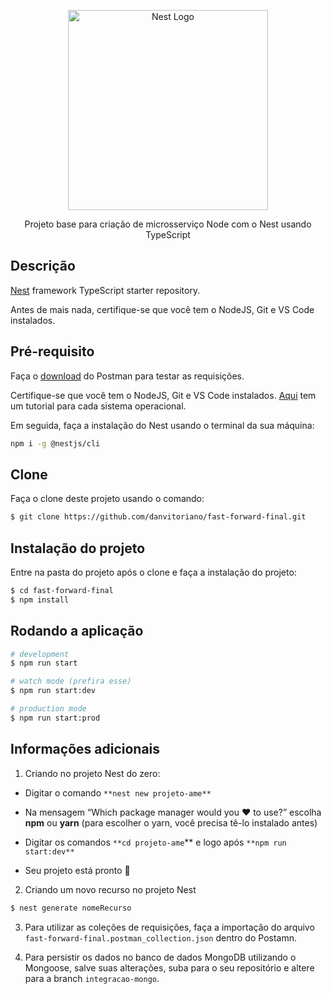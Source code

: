 <p align="center">
  <a href="http://nestjs.com/" target="blank"><img src="https://nestjs.com/img/logo_text.svg" width="320" alt="Nest Logo" /></a>
</p>

[circleci-image]: https://img.shields.io/circleci/build/github/nestjs/nest/master?token=abc123def456
[circleci-url]: https://circleci.com/gh/nestjs/nest

  <p align="center">Projeto base para criação de microsserviço Node com o Nest usando TypeScript</p>


## Descrição

[Nest](https://github.com/nestjs/nest) framework TypeScript starter repository.

Antes de mais nada, certifique-se que você tem o NodeJS, Git e VS Code instalados.

## Pré-requisito

Faça o [download](https://www.postman.com/) do Postman para testar as requisições.

Certifique-se que você tem o NodeJS, Git e VS Code instalados. [Aqui](https://danvitoriano.medium.com/preparando-ambiente-para-usar-nodejs-e-javascript-para-desenvolvimento-a17725028e24) tem um tutorial para cada sistema operacional.

Em seguida, faça a instalação do Nest usando o terminal da sua máquina:

```bash
npm i -g @nestjs/cli
```

## Clone

Faça o clone deste projeto usando o comando:

```bash
$ git clone https://github.com/danvitoriano/fast-forward-final.git
```

## Instalação do projeto

Entre na pasta do projeto após o clone e faça a instalação do projeto:

```bash
$ cd fast-forward-final
$ npm install
```

## Rodando a aplicação

```bash
# development
$ npm run start

# watch mode (prefira esse)
$ npm run start:dev

# production mode
$ npm run start:prod
```

## Informações adicionais

1. Criando no projeto Nest do zero:

- Digitar o comando  `**nest new projeto-ame**`

- Na mensagem “Which package manager would you ❤️ to use?” escolha **npm** ou **yarn** (para escolher o yarn, você precisa tê-lo instalado antes)

- Digitar os comandos `**cd projeto-ame`** e logo após `**npm run start:dev**`

- Seu projeto está pronto 🙂

2. Criando um novo recurso no projeto Nest

```bash
$ nest generate nomeRecurso
```

3. Para utilizar as coleções de requisições, faça a importação do arquivo `fast-forward-final.postman_collection.json` dentro do Postamn.

4. Para persistir os dados no banco de dados MongoDB utilizando o Mongoose, salve suas alterações, suba para o seu repositório e altere para a branch `integracao-mongo`.
